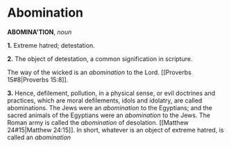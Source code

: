 # Abomination

**ABOMINA'TION**, _noun_

**1.** Extreme hatred; detestation.

**2.** The object of detestation, a common signification in scripture.

The way of the wicked is an _abomination_ to the Lord. [[Proverbs 15#8|Proverbs 15:8]].

**3.** Hence, defilement, pollution, in a physical sense, or evil doctrines and practices, which are moral defilements, idols and idolatry, are called abominations. The Jews were an _abomination_ to the Egyptians; and the sacred animals of the Egyptians were an _abomination_ to the Jews. The Roman army is called the _abomination_ of desolation. [[Matthew 24#15|Matthew 24:15]]. In short, whatever is an object of extreme hatred, is called an _abomination_
